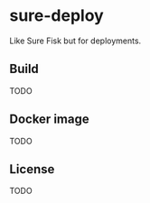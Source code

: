 sure-deploy
===========

Like Sure Fisk but for deployments.

Build
-----

TODO

Docker image
------------

TODO

License
-------

TODO
